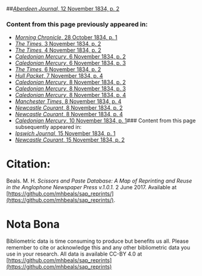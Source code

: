 ##[*Aberdeen Journal*, 12 November 1834, p. 2](https://mhbeals.github.io/sap_html/Aberdeen-Journal/Aberdeen-Journal-12-November-1834-p-2)

### Content from this page previously appeared in:
+ [*Morning Chronicle*, 28 October 1834, p. 1](https://mhbeals.github.io/sap_html/Morning-Chronicle/Morning-Chronicle-28-October-1834-p-1)
+ [*The Times*, 3 November 1834, p. 2](https://mhbeals.github.io/sap_html/The-Times/The-Times-3-November-1834-p-2)
+ [*The Times*, 4 November 1834, p. 2](https://mhbeals.github.io/sap_html/The-Times/The-Times-4-November-1834-p-2)
+ [*Caledonian Mercury*, 6 November 1834, p. 2](https://mhbeals.github.io/sap_html/Caledonian-Mercury/Caledonian-Mercury-6-November-1834-p-2)
+ [*Caledonian Mercury*, 6 November 1834, p. 3](https://mhbeals.github.io/sap_html/Caledonian-Mercury/Caledonian-Mercury-6-November-1834-p-3)
+ [*The Times*, 6 November 1834, p. 2](https://mhbeals.github.io/sap_html/The-Times/The-Times-6-November-1834-p-2)
+ [*Hull Packet*, 7 November 1834, p. 4](https://mhbeals.github.io/sap_html/Hull-Packet/Hull-Packet-7-November-1834-p-4)
+ [*Caledonian Mercury*, 8 November 1834, p. 2](https://mhbeals.github.io/sap_html/Caledonian-Mercury/Caledonian-Mercury-8-November-1834-p-2)
+ [*Caledonian Mercury*, 8 November 1834, p. 3](https://mhbeals.github.io/sap_html/Caledonian-Mercury/Caledonian-Mercury-8-November-1834-p-3)
+ [*Caledonian Mercury*, 8 November 1834, p. 4](https://mhbeals.github.io/sap_html/Caledonian-Mercury/Caledonian-Mercury-8-November-1834-p-4)
+ [*Manchester Times*, 8 November 1834, p. 4](https://mhbeals.github.io/sap_html/Manchester-Times/Manchester-Times-8-November-1834-p-4)
+ [*Newcastle Courant*, 8 November 1834, p. 2](https://mhbeals.github.io/sap_html/Newcastle-Courant/Newcastle-Courant-8-November-1834-p-2)
+ [*Newcastle Courant*, 8 November 1834, p. 4](https://mhbeals.github.io/sap_html/Newcastle-Courant/Newcastle-Courant-8-November-1834-p-4)
+ [*Caledonian Mercury*, 10 November 1834, p. 1](https://mhbeals.github.io/sap_html/Caledonian-Mercury/Caledonian-Mercury-10-November-1834-p-1)### Content from this page subsequently appeared in:
+ [*Ipswich Journal*, 15 November 1834, p. 1](https://mhbeals.github.io/sap_html/Ipswich-Journal/Ipswich-Journal-15-November-1834-p-1)
+ [*Newcastle Courant*, 15 November 1834, p. 2](https://mhbeals.github.io/sap_html/Newcastle-Courant/Newcastle-Courant-15-November-1834-p-2)
                    
# Citation: 

Beals. M. H. *Scissors and Paste Database: A Map of Reprinting and Reuse in the Anglophone Newspaper Press v.1.0.1.* 2 June 2017. Available at [https://github.com/mhbeals/sap_reprints/](https://github.com/mhbeals/sap_reprints/). 
                    
# Nota Bona

Bibliometric data is time consuming to produce but benefits us all. Please remember to cite or acknowledge this and any other bibliometric data you use in your research. All data is available CC-BY 4.0 at [https://github.com/mhbeals/sap_reprints](https://github.com/mhbeals/sap_reprints)